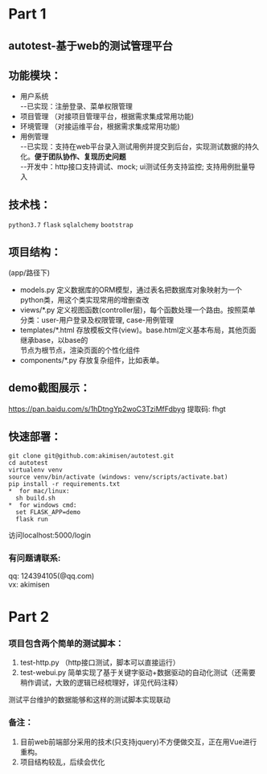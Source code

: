 # Part 1 
## autotest-基于web的测试管理平台
## 功能模块：
 *   用户系统 <br>
  --已实现：注册登录、菜单权限管理
 *   项目管理
  （对接项目管理平台，根据需求集成常用功能)
 *   环境管理
  （对接运维平台，根据需求集成常用功能)
 *   用例管理  <br>
  --已实现：支持在web平台录入测试用例并提交到后台，实现测试数据的持久化。**便于团队协作、复现历史问题** <br>
  --开发中：http接口支持调试、mock; ui测试任务支持监控; 支持用例批量导入 <br>

## 技术栈：
`python3.7` `flask` `sqlalchemy` `bootstrap`

## 项目结构：
(app/路径下) <br>
* models.py 定义数据库的ORM模型，通过表名把数据库对象映射为一个python类，用这个类实现常用的增删查改 <br>
* views/\*.py 定义视图函数(controller层)，每个函数处理一个路由。按照菜单分类：user-用户登录及权限管理, case-用例管理 <br>
* templates/\*.html 存放模板文件(view)。base.html定义基本布局，其他页面继承base，以base的<main>节点为根节点，渲染页面的个性化组件 <br>
* components/\*.py 存放复杂组件，比如表单。
  
## demo截图展示：
https://pan.baidu.com/s/1hDtngYp2woC3TziMfFdbyg 提取码: fhgt

## 快速部署：
```
git clone git@github.com:akimisen/autotest.git
cd autotest
virtualenv venv
source venv/bin/activate (windows: venv/scripts/activate.bat) 
pip install -r requirements.txt
*  for mac/linux:
  sh build.sh    
*  for windows cmd:
  set FLASK_APP=demo
  flask run
```
访问localhost:5000/login

### 有问题请联系: 
  qq: 124394105(@qq.com) <br>
  vx: akimisen <br>

# Part 2

### 项目包含两个简单的测试脚本：

1. test-http.py  （http接口测试，脚本可以直接运行）
2. test-webui.py 简单实现了基于关键字驱动+数据驱动的自动化测试（还需要稍作调试，大致的逻辑已经梳理好，详见代码注释）<br>

测试平台维护的数据能够和这样的测试脚本实现联动

### 备注：

1. 目前web前端部分采用的技术(只支持jquery)不方便做交互，正在用Vue进行重构。
2. 项目结构较乱，后续会优化
